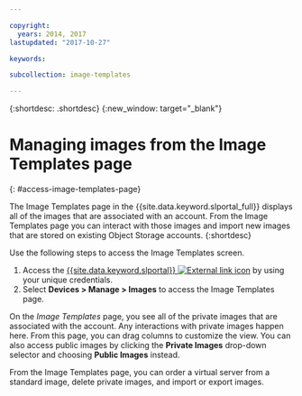 ```yaml
---

copyright:
  years: 2014, 2017
lastupdated: "2017-10-27"

keywords:

subcollection: image-templates

---
```


{:shortdesc: .shortdesc}
{:new_window: target="_blank"}

# Managing images from the Image Templates page
{: #access-image-templates-page}

The Image Templates page in the {{site.data.keyword.slportal_full}} displays all of the images that are associated with
an account. From the Image Templates page you can interact with those images and import new images that are stored on existing Object Storage accounts.
{:shortdesc}

Use the following steps to access the Image Templates screen.

1. Access the [{{site.data.keyword.slportal}} ![External link icon](../../icons/launch-glyph.svg "External link icon")](https://control.softlayer.com/) by using your unique credentials.
2. Select **Devices > Manage > Images** to access the Image Templates page.

On the *Image Templates* page, you see all of the private images that are associated with the account. Any interactions with private images happen here. From this page, you can drag columns to customize the view. You can also access public images by clicking the **Private Images** drop-down selector and choosing **Public Images** instead.

From the Image Templates page, you can order a virtual server from a standard image, delete private images, and import or export images.
